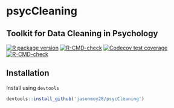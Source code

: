# psycCleaning
## Toolkit for Data Cleaning in Psychology


<!-- badges: start -->
[![R package version](https://img.shields.io/github/r-package/v/jasonmoy28/psycCleaning)]()
[![R-CMD-check](https://github.com/jasonmoy28/psycCleaning/workflows/R-CMD-check/badge.svg)](https://github.com/jasonmoy28/psycCleaning/actions)
[![Codecov test coverage](https://codecov.io/gh/jasonmoy28/psycCleaning/branch/master/graph/badge.svg)](https://codecov.io/gh/jasonmoy28/psycCleaning?branch=master)
[![R-CMD-check](https://github.com/jasonmoy28/psycCleaning/actions/workflows/R-CMD-check.yaml/badge.svg)](https://github.com/jasonmoy28/psycCleaning/actions/workflows/R-CMD-check.yaml)
<!-- badges: end -->


## Installation
Install using `devtools`
```R
devtools::install_github('jasonmoy28/psycCleaning')
```

